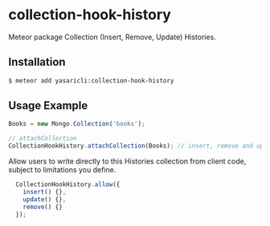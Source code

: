 # collection-hook-history
Meteor package Collection (Insert, Remove, Update) Histories.


## Installation

```sh
$ meteor add yasaricli:collection-hook-history
```

## Usage Example

```js
Books = new Mongo.Collection('books');

// attachCollection
CollectionHookHistory.attachCollection(Books); // insert, remove and update($set, $push, $pull)
```

Allow users to write directly to this Histories collection from client code, subject to limitations you define.

```js
  CollectionHookHistory.allow({
    insert() {},
    update() {},
    remove() {}
  });
```
